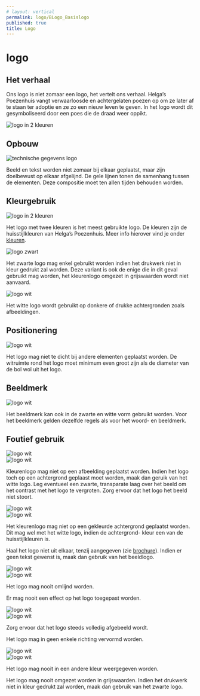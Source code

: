 ```yaml
---
# layout: vertical
permalink: logo/BLogo_Basislogo
published: true
title: Logo
---
```


# logo
## Het verhaal
<div class="content-block">
    <p>Ons logo is niet zomaar een logo, het vertelt ons verhaal. 
Helga’s Poezenhuis vangt verwaarloosde en achtergelaten poezen op om ze later af te staan ter adoptie en ze zo een nieuw leven te geven. 
In het logo wordt dit gesymboliseerd door een poes die de draad weer oppikt. </p>
    <img src="../images/Logo/Logo_PS1655C-PSBlack_72.png" alt="logo in 2 kleuren" class="driecol">
</div>

## Opbouw
<div class="row content-block">
    <div class="col-6">
        <img src="../images/Logo/logo_technisch.png" alt="technische gegevens logo" class="centerone" class="tweecol">
    </div>
    <div class="col-6">
        <p>Beeld en tekst worden niet zomaar bij elkaar geplaatst, maar zijn doelbewust op elkaar afgelijnd. 
        De gele lijnen tonen de samenhang tussen de elementen.
        Deze compositie moet ten allen tijden behouden worden. </p>
    </div>
</div>

<h2> Kleurgebruik </h2>
<div class="row align-bottom">
    <div class="col-6">
        <img src="../images/Logo/Logo_PS1655C-PSBlack_72.png" alt="logo in 2 kleuren" class="tweecol">
    </div>
    <div class="col-6">
        <p>Het logo met twee kleuren is het meest gebruikte logo. De kleuren zijn de huisstijlkleuren van Helga’s Poezenhuis. Meer info hierover vind je onder <a href="../kleur">kleuren</a>.</p>
    </div>
</div>
<div class="row align-bottom">
    <div class="col-6">
        <img src="../images/Logo/Logo_PSBlack_72.png" alt="logo zwart" class="tweecol">
    </div>
    <div class="col-6">
        <p>Het zwarte logo mag enkel gebruikt worden indien het drukwerk niet in kleur gedrukt zal worden. Deze variant is ook de enige die in dit geval gebruikt mag worden, het kleurenlogo omgezet in grijswaarden wordt niet aanvaard.</p>
    </div>
</div>
<div class="row align-bottom content-block">
    <div class="col-6">
       <img src="../images/Logo/Logo_PSWhite_72.png" alt="logo wit" class="tweecol witbeeld">
    </div>
    <div class="col-6">
        <p>Het witte logo wordt gebruikt op donkere of drukke achtergronden zoals afbeeldingen.</p>
    </div>
</div>

## Positionering
<div class="row align-bottom content-block">
    <div class="col-6">
       <img src="../images/Logo/logo_witruimte.png" alt="logo wit" class="tweecol">
    </div>
    <div class="col-6">
        <p>Het logo mag niet te dicht bij andere elementen geplaatst worden. De witruimte rond het logo moet minimum even groot zijn als de diameter van de bol wol uit het logo.</p>
    </div>
</div>

## Beeldmerk
<div class="row align-bottom content-block">
    <div class="col-6">
       <img src="../images/Logo/Icon_PS1655C-PSBlack_72.png" alt="logo wit" class="tweecol">
    </div>
    <div class="col-6">
        <p>Het beeldmerk kan ook in de zwarte en witte vorm gebruikt worden. Voor het beeldmerk gelden dezelfde regels als voor het woord- en beeldmerk.</p>
    </div>
</div>

## Foutief gebruik
<div class="row">
    <div class="col-6">
       <img src="../images/dont/achtergrond_imgX.png" alt="logo wit" class="tweecol">
    </div>
    <div class="col-6">
        <img src="../images/dont/achtergrond_imgV.png" alt="logo wit" class="tweecol">
    </div>
</div>
<div class="row content-block">
    <div class="col-md-12">
       <p>Kleurenlogo mag niet op een afbeelding geplaatst worden.
        Indien het logo toch op een achtergrond geplaast moet worden, maak dan geruik van het witte logo. 
        Leg eventueel een zwarte, transparate laag over het beeld om het contrast met het logo te vergroten. Zorg ervoor dat het logo het beeld niet stoort.</p>
    </div>
</div>
<div class="row">
    <div class="col-md-6">
       <img src="../images/dont/achtergrond_kleurX.png" alt="logo wit" class="tweecol">
    </div>
    <div class="col-6">
        <img src="../images/dont/uit_elkaar.png" alt="logo wit" class="tweecol">
    </div>
</div>
<div class="row content-block">
    <div class="col-md-6">
       <p>Het kleurenlogo mag niet op een gekleurde achtergrond geplaatst worden. Dit mag wel met het witte logo, indien de achtergrond- kleur een van de huisstijlkleuren is.</p>
    </div>
    <div class="col-6">
        <p>Haal het logo niet uit elkaar, tenzij aangegeven (zie <a href="">brochure</a>). Indien er geen tekst gewenst is, maak dan gebruik van het beeldlogo. </p>
    </div>
</div>
<div class="row">
    <div class="col-6">
       <img src="../images/dont/contouren.png" alt="logo wit" class="tweecol">
    </div>
    <div class="col-6">
        <img src="../images/dont/dropshadow.png" alt="logo wit" class="tweecol">
    </div>
</div>
<div class="row content-block">
    <div class="col-6">
       <p>Het logo mag nooit omlijnd worden.</p>
    </div>
    <div class="col-6">
        <p>Er mag nooit een effect op het logo toegepast worden.</p>
    </div>
</div>
<div class="row">
    <div class="col-6">
       <img src="../images/dont/onvolledig.png" alt="logo wit" class="tweecol">
    </div>
    <div class="col-6">
        <img src="../images/dont/uitgerokken.png" alt="logo wit" class="tweecol">
    </div>
</div>
<div class="row content-block">
    <div class="col-6">
       <p>Zorg ervoor dat het logo steeds volledig afgebeeld wordt.</p>
    </div>
     <div class="col-6">
        <p>Het logo mag in geen enkele richting vervormd worden.</p>
    </div>
    
</div>
<div class="row ">
    <div class="col-6">
       <img src="../images/dont/andere_kleur.png" alt="logo wit" class="tweecol">
    </div>
    <div class="col-6">
        <img src="../images/dont/grijswaarden.png" alt="logo wit" class="tweecol">
    </div>
</div>
<div class="row content-block">
    <div class="col-6">
       <p>Het logo mag nooit in een andere kleur weergegeven worden.</p>
    </div>
    <div class="col-6">
        <p>Het logo mag nooit omgezet worden in grijswaarden. Indien het drukwerk niet in kleur gedrukt zal worden, maak dan gebruik van het zwarte logo.</p>
    </div>
</div>